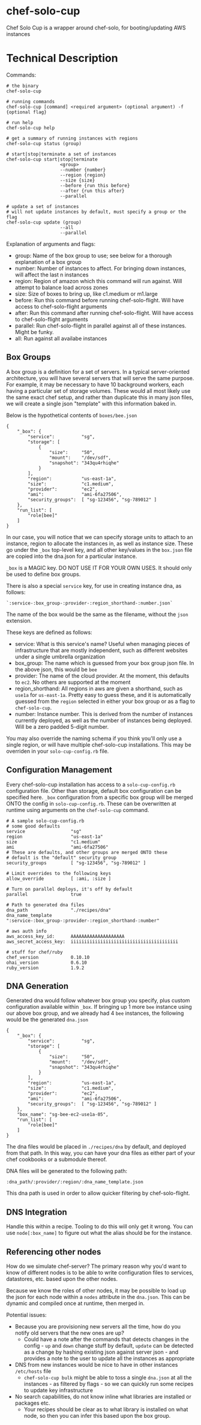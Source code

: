 # chef-solo-cup

Chef Solo Cup is a wrapper around chef-solo, for booting/updating AWS instances

# Technical Description

Commands:

    # the binary
    chef-solo-cup

    # running commands
    chef-solo-cup [command] <required argument> (optional argument) -f {optional flag}

    # run help
    chef-solo-cup help

    # get a summary of running instances with regions
    chef-solo-cup status (group)

    # start|stop|terminate a set of instances
    chef-solo-cup start|stop|terminate
                        <group>
                        --number {number}
                        --region {region}
                        --size {size}
                        --before {run this before}
                        --after {run this after}
                        --parallel

    # update a set of instances
    # will not update instances by default, must specify a group or the flag
    chef-solo-cup update (group)
                        --all
                        --parallel

Explanation of arguments and flags:

* group:      Name of the box group to use; see below for a thorough explanation of a box group
* number:     Number of instances to affect. For bringing down instances, will affect the last n instances
* region:     Region of amazon which this command will run against. Will attempt to balance load across zones
* size:       Size of boxes to bring up, like c1.medium or m1.large
* before:     Run this command before running chef-solo-flight. Will have access to chef-solo-flight arguments
* after:      Run this command after running chef-solo-flight. Will have access to chef-solo-flight arguments
* parallel:   Run chef-solo-flight in parallel against all of these instances. Might be funky.
* all:        Run against all availabe instances

## Box Groups

A box group is a definition for a set of servers. In a typical server-oriented architecture, you will have several servers that will serve the same purpose. For example, it may be necessary to have 10 background workers, each having a particular set of storage volumes. These would all most likely use the same exact chef setup, and rather than duplicate this in many json files, we will create a single json "template" with this information baked in.

Below is the hypothetical contents of `boxes/bee.json`


    {
        "_box": {
            "service":          "sg",
            "storage": [
                {
                    "size":     "50",
                    "mount":    "/dev/sdf",
                    "snapshot": "343qu4rhiqhe"
                }
            ],
            "region":           "us-east-1a",
            "size":             "c1.medium",
            "provider":         "ec2",
            "ami":              "ami-6fa27506",
            "security_groups":  [ "sg-123456", "sg-789012" ]
        },
        "run_list": [
            "role[bee]"
        ]
    }

In our case, you will notice that we can specify storage units to attach to an instance, region to allocate the instances in, as well as instance size. These go under the `_box` top-level key, and all other key/values in the `box.json` file are copied into the dna.json for a particular instance.

`_box` is a MAGIC key. DO NOT USE IT FOR YOUR OWN USES. It should only be used to define box groups.

There is also a special `service` key, for use in creating instance dna, as follows:

    `:service-:box_group-:provider-:region_shorthand-:number.json`

The name of the box would be the same as the filename, without the `json` extension.

These keys are defined as follows:

* service:          What is this service's name? Useful when managing pieces of infrastructure that are mostly independent, such as different websites under a single umbrella organization
* box_group:        The name which is guessed from your box group json file. In the above json, this would be `bee`
* provider:         The name of the cloud provider. At the moment, this defaults to `ec2`. No others are supported at the moment
* region_shorthand: All regions in aws are given a shorthand, such as `use1a` for `us-east-1a`. Pretty easy to guess these, and it is automatically guessed from the `region` selected in either your box group or as a flag to `chef-solo-cup`.
* number:           Instance number. This is derived from the number of instances currently deployed, as well as the number of instances being deployed. Will be a zero padded 5-digit number.

You may also override the naming schema if you think you'll only use a single region, or will have multiple chef-solo-cup installations. This may be overriden in your `solo-cup-config.rb` file.

## Configuration Management

Every chef-solo-cup installation has access to a `solo-cup-config.rb` configuration file. Other than storage, default box configuration can be specified here. `_box` configuration from a specific box group will be merged ONTO the config in `solo-cup-config.rb`. These can be overwritten at runtime using arguments on the `chef-solo-cup` command.

    # A sample solo-cup-config.rb
    # some good defaults
    service                 "sg"
    region                  "us-east-1a"
    size                    "c1.medium"
    ami                     "ami-6fa27506"
    # These are defaults, and other groups are merged ONTO these
    # default is the "default" security group
    security_groups         [ "sg-123456", "sg-789012" ]

    # Limit overrides to the following keys
    allow_override          [ :ami, :size ]

    # Turn on parallel deploys, it's off by default
    parallel                true

    # Path to generated dna files
    dna_path                "./recipes/dna"
    dna_name_template       ":service-:box_group-:provider-:region_shorthand-:number"

    # aws auth info
    aws_access_key_id:      AAAAAAAAAAAAAAAAAAAA
    aws_secret_access_key:  iiiiiiiiiiiiiiiiiiiiiiiiiiiiiiiiiiiiiiii

    # stuff for chef/ruby
    chef_version            0.10.10
    ohai_version            0.6.10
    ruby_version            1.9.2

## DNA Generation

Generated dna would follow whatever box group you specify, plus custom configuration available within `_box`. If bringing up 1 more `bee` instance using our above box group, and we already had 4 `bee` instances, the following would be the generated `dna.json`

    {
        "_box": {
            "service":          "sg",
            "storage": [
                {
                    "size":     "50",
                    "mount":    "/dev/sdf",
                    "snapshot": "343qu4rhiqhe"
                }
            ],
            "region":           "us-east-1a",
            "size":             "c1.medium",
            "provider":         "ec2",
            "ami":              "ami-6fa27506",
            "security_groups":  [ "sg-123456", "sg-789012" ]
        },
        "box_name": "sg-bee-ec2-use1a-05",
        "run_list": [
            "role[bee]"
        ]
    }

The dna files would be placed in `./recipes/dna` by default, and deployed from that path. In this way, you can have your dna files as either part of your chef cookbooks or a submodule thereof.

DNA files will be generated to the following path:

    :dna_path/:provider/:region/:dna_name_template.json

This dna path is used in order to allow quicker filtering by chef-solo-flight.

## DNS Integration

Handle this within a recipe. Tooling to do this will only get it wrong. You can use `node[:box_name]` to figure out what the alias should be for the instance.

## Referencing other nodes

How do we simulate chef-server? The primary reason why you'd want to know of different nodes is to be able to write configuration files to services, datastores, etc. based upon the other nodes.

Because we know the roles of other nodes, it may be possible to load up the json for each node within a `nodes` attribute in the `dna.json`. This can be dynamic and compiled once at runtime, then merged in.

Potential issues:

- Because you are provisioning new servers all the time, how do you notify old servers that the new ones are up?
  * Could have a note after the commands that detects changes in the config - `up` and `down` change stuff by default, `update` can be detected as a change by hashing existing json against server json - and provides a note to the user to update all the instances as appropriate
- DNS from new instances would be nice to have in other instances `/etc/hosts` file
  * `chef-solo-cup bulk` might be able to toss a single `dna.json` at all the instances - as filtered by flags - so we can quickly run some recipes to update key infrastructure
- No search capabilities, do not know inline what libraries are installed or packages etc.
  * Your recipes should be clear as to what library is installed on what node, so then you can infer this based upon the box group.


